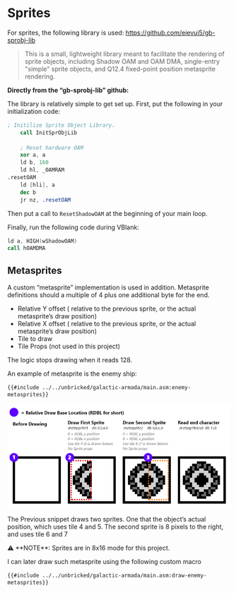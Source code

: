 # Sprites

For sprites, the following library is used:  https://github.com/eievui5/gb-sprobj-lib

> This is a small, lightweight library meant to facilitate the rendering of sprite objects, including Shadow OAM and OAM DMA, single-entry "simple" sprite objects, and Q12.4 fixed-point position metasprite rendering.
> 

**Directly from the “gb-sprobj-lib” github:**

The library is relatively simple to get set up. First, put the following in your initialization code:

```nasm
; Initilize Sprite Object Library.
	call InitSprObjLib

	; Reset hardware OAM
	xor a, a
	ld b, 160
	ld hl, _OAMRAM
.resetOAM
	ld [hli], a
	dec b
	jr nz, .resetOAM
```

Then put a call to `ResetShadowOAM` at the beginning of your main loop.

Finally, run the following code during VBlank:

```nasm
ld a, HIGH(wShadowOAM)
call hOAMDMA
```

## Metasprites

A custom “metasprite” implementation is used in addition. Metasprite definitions should a multiple of 4 plus one additional byte for the end.

- Relative Y offset ( relative to the previous sprite, or the actual metasprite’s draw position)
- Relative X offset ( relative to the previous sprite, or the actual metasprite’s draw position)
- Tile to draw
- Tile Props (not used in this project)

The logic stops drawing when it reads 128. 

An example of metasprite is the enemy ship:


```rgbasm,linenos,start={{#line_no_of "" ../../unbricked/galactic-armada/main.asm:enemy-metasprites}}
{{#include ../../unbricked/galactic-armada/main.asm:enemy-metasprites}}
```

![MetaspriteDIagram.png](../assets/img/MetaspriteDIagram.png)

The Previous snippet draws two sprites. One that the object’s actual position, which uses tile 4 and 5. The second sprite is 8 pixels to the right, and uses tile 6 and 7

<aside>
⚠️ **NOTE**: Sprites are in 8x16 mode for this project.

</aside>

I can later draw such metasprite using the following custom macro

```rgbasm,linenos,start={{#line_no_of "" ../../unbricked/galactic-armada/main.asm:draw-enemy-metasprites}}
{{#include ../../unbricked/galactic-armada/main.asm:draw-enemy-metasprites}}
```
